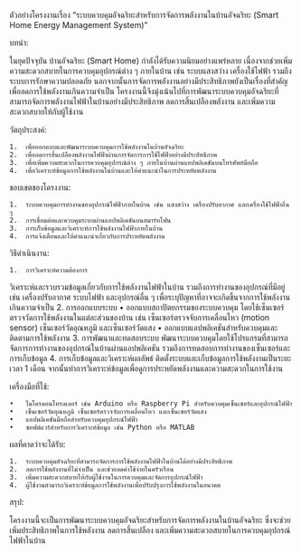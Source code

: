 ตัวอย่างโครงงานเรื่อง “ระบบควบคุมอัจฉริยะสำหรับการจัดการพลังงานในบ้านอัจฉริยะ (Smart Home Energy Management System)”

บทนำ:

ในยุคปัจจุบัน บ้านอัจฉริยะ (Smart Home) กำลังได้รับความนิยมอย่างแพร่หลาย เนื่องจากช่วยเพิ่มความสะดวกสบายในการควบคุมอุปกรณ์ต่าง ๆ ภายในบ้าน เช่น ระบบแสงสว่าง เครื่องใช้ไฟฟ้า รวมถึงระบบการรักษาความปลอดภัย นอกจากนั้นการจัดการพลังงานอย่างมีประสิทธิภาพยังเป็นเรื่องที่สำคัญเพื่อลดการใช้พลังงานเกินความจำเป็น โครงงานนี้จึงมุ่งเน้นไปที่การพัฒนาระบบควบคุมอัจฉริยะที่สามารถจัดการพลังงานไฟฟ้าในบ้านอย่างมีประสิทธิภาพ ลดการสิ้นเปลืองพลังงาน และเพิ่มความสะดวกสบายให้กับผู้ใช้งาน

วัตถุประสงค์:

	1.	เพื่อออกแบบและพัฒนาระบบควบคุมการใช้พลังงานในบ้านอัจฉริยะ
	2.	เพื่อลดการสิ้นเปลืองพลังงานไฟฟ้าผ่านการจัดการการใช้ไฟฟ้าอย่างมีประสิทธิภาพ
	3.	เพื่อเพิ่มความสะดวกในการควบคุมอุปกรณ์ต่าง ๆ ภายในบ้านผ่านแอปพลิเคชันบนโทรศัพท์มือถือ
	4.	เพื่อวิเคราะห์ข้อมูลการใช้พลังงานในบ้านและให้คำแนะนำในการประหยัดพลังงาน

ขอบเขตของโครงงาน:

	1.	ระบบควบคุมการทำงานของอุปกรณ์ไฟฟ้าภายในบ้าน เช่น แสงสว่าง เครื่องปรับอากาศ และเครื่องใช้ไฟฟ้าอื่น ๆ
	2.	การเชื่อมต่อและควบคุมระบบผ่านแอปพลิเคชันบนสมาร์ทโฟน
	3.	การเก็บข้อมูลและวิเคราะห์การใช้พลังงานไฟฟ้าภายในบ้าน
	4.	การแจ้งเตือนและให้คำแนะนำเกี่ยวกับการประหยัดพลังงาน

วิธีดำเนินงาน:

	1.	การวิเคราะห์ความต้องการ
วิเคราะห์และรวบรวมข้อมูลเกี่ยวกับการใช้พลังงานไฟฟ้าในบ้าน รวมถึงการทำงานของอุปกรณ์ที่มีอยู่ เช่น เครื่องปรับอากาศ ระบบไฟฟ้า และอุปกรณ์อื่น ๆ เพื่อระบุปัญหาที่อาจจะเกิดขึ้นจากการใช้พลังงานเกินความจำเป็น
	2.	การออกแบบระบบ
	•	ออกแบบสถาปัตยกรรมของระบบควบคุม โดยใช้เซ็นเซอร์ตรวจวัดการใช้พลังงานในแต่ละส่วนของบ้าน เช่น เซ็นเซอร์ตรวจจับการเคลื่อนไหว (motion sensor) เซ็นเซอร์วัดอุณหภูมิ และเซ็นเซอร์วัดแสง
	•	ออกแบบแอปพลิเคชันสำหรับควบคุมและติดตามการใช้พลังงาน
	3.	การพัฒนาและทดสอบระบบ
พัฒนาระบบควบคุมโดยใช้โปรแกรมที่สามารถจัดการการทำงานของอุปกรณ์ในบ้านผ่านแอปพลิเคชัน รวมถึงการทดสอบการทำงานของเซ็นเซอร์และการเก็บข้อมูล
	4.	การเก็บข้อมูลและวิเคราะห์ผลลัพธ์
ติดตั้งระบบและเก็บข้อมูลการใช้พลังงานเป็นระยะเวลา 1 เดือน จากนั้นทำการวิเคราะห์ข้อมูลเพื่อดูการประหยัดพลังงานและความสะดวกในการใช้งาน

เครื่องมือที่ใช้:

	•	ไมโครคอนโทรลเลอร์ เช่น Arduino หรือ Raspberry Pi สำหรับควบคุมเซ็นเซอร์และอุปกรณ์ไฟฟ้า
	•	เซ็นเซอร์วัดอุณหภูมิ เซ็นเซอร์ตรวจจับการเคลื่อนไหว และเซ็นเซอร์วัดแสง
	•	แอปพลิเคชันมือถือสำหรับควบคุมอุปกรณ์ไฟฟ้า
	•	ซอฟต์แวร์สำหรับการวิเคราะห์ข้อมูล เช่น Python หรือ MATLAB

ผลที่คาดว่าจะได้รับ:

	1.	ระบบควบคุมอัจฉริยะที่สามารถจัดการการใช้พลังงานไฟฟ้าในบ้านได้อย่างมีประสิทธิภาพ
	2.	ลดการใช้พลังงานที่ไม่จำเป็น และช่วยลดค่าใช้จ่ายในครัวเรือน
	3.	เพิ่มความสะดวกสบายให้กับผู้ใช้งานในการควบคุมและจัดการอุปกรณ์ไฟฟ้า
	4.	ผู้ใช้งานสามารถวิเคราะห์ข้อมูลการใช้พลังงานเพื่อปรับปรุงการใช้พลังงานในอนาคต

สรุป:

โครงงานนี้จะเป็นการพัฒนาระบบควบคุมอัจฉริยะสำหรับการจัดการพลังงานในบ้านอัจฉริยะ ซึ่งจะช่วยเพิ่มประสิทธิภาพในการใช้พลังงาน ลดการสิ้นเปลือง และเพิ่มความสะดวกสบายในการควบคุมอุปกรณ์ไฟฟ้าในบ้าน
